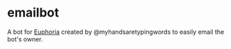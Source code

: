 # emailbot
A bot for [Euphoria](https://euphoria.io/) created by @myhandsaretypingwords to easily email the bot's owner.
